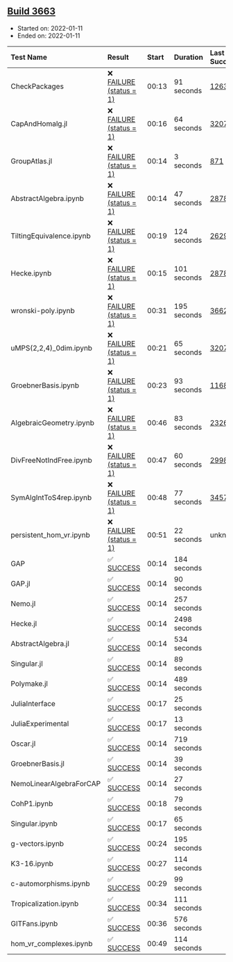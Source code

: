 ## [Build 3663](https://oscarci.mathematik.uni-kl.de/job/oscar-stable/3663/)

* Started on: 2022-01-11
* Ended on: 2022-01-11

| Test Name    | Result | Start | Duration | Last Success | First Failure |
|:-------------|:-------|:------|:---------|:-------------|:--------------|
| CheckPackages | ❌ [FAILURE (status = 1)](https://oscarci.mathematik.uni-kl.de/job/oscar-stable/3663/artifact/logs/build-3663/CheckPackages.log) | 00:13 | 91 seconds | [1263](https://oscarci.mathematik.uni-kl.de/job/oscar-stable/1263/) | [1264](https://oscarci.mathematik.uni-kl.de/job/oscar-stable/1264/) |
| CapAndHomalg.jl | ❌ [FAILURE (status = 1)](https://oscarci.mathematik.uni-kl.de/job/oscar-stable/3663/artifact/logs/build-3663/CapAndHomalg.jl.log) | 00:16 | 64 seconds | [3207](https://oscarci.mathematik.uni-kl.de/job/oscar-stable/3207/) | [3208](https://oscarci.mathematik.uni-kl.de/job/oscar-stable/3208/) |
| GroupAtlas.jl | ❌ [FAILURE (status = 1)](https://oscarci.mathematik.uni-kl.de/job/oscar-stable/3663/artifact/logs/build-3663/GroupAtlas.jl.log) | 00:14 | 3 seconds | [871](https://oscarci.mathematik.uni-kl.de/job/oscar-stable/871/) | [872](https://oscarci.mathematik.uni-kl.de/job/oscar-stable/872/) |
| AbstractAlgebra.ipynb | ❌ [FAILURE (status = 1)](https://oscarci.mathematik.uni-kl.de/job/oscar-stable/3663/artifact/logs/build-3663/AbstractAlgebra.ipynb.log) | 00:14 | 47 seconds | [2878](https://oscarci.mathematik.uni-kl.de/job/oscar-stable/2878/) | [2879](https://oscarci.mathematik.uni-kl.de/job/oscar-stable/2879/) |
| TiltingEquivalence.ipynb | ❌ [FAILURE (status = 1)](https://oscarci.mathematik.uni-kl.de/job/oscar-stable/3663/artifact/logs/build-3663/TiltingEquivalence.ipynb.log) | 00:19 | 124 seconds | [2629](https://oscarci.mathematik.uni-kl.de/job/oscar-stable/2629/) | [2630](https://oscarci.mathematik.uni-kl.de/job/oscar-stable/2630/) |
| Hecke.ipynb | ❌ [FAILURE (status = 1)](https://oscarci.mathematik.uni-kl.de/job/oscar-stable/3663/artifact/logs/build-3663/Hecke.ipynb.log) | 00:15 | 101 seconds | [2878](https://oscarci.mathematik.uni-kl.de/job/oscar-stable/2878/) | [2879](https://oscarci.mathematik.uni-kl.de/job/oscar-stable/2879/) |
| wronski-poly.ipynb | ❌ [FAILURE (status = 1)](https://oscarci.mathematik.uni-kl.de/job/oscar-stable/3663/artifact/logs/build-3663/wronski-poly.ipynb.log) | 00:31 | 195 seconds | [3662](https://oscarci.mathematik.uni-kl.de/job/oscar-stable/3662/) | [3663](https://oscarci.mathematik.uni-kl.de/job/oscar-stable/3663/) |
| uMPS(2,2,4)_0dim.ipynb | ❌ [FAILURE (status = 1)](https://oscarci.mathematik.uni-kl.de/job/oscar-stable/3663/artifact/logs/build-3663/uMPS-2-2-4-_0dim.ipynb.log) | 00:21 | 65 seconds | [3207](https://oscarci.mathematik.uni-kl.de/job/oscar-stable/3207/) | [3208](https://oscarci.mathematik.uni-kl.de/job/oscar-stable/3208/) |
| GroebnerBasis.ipynb | ❌ [FAILURE (status = 1)](https://oscarci.mathematik.uni-kl.de/job/oscar-stable/3663/artifact/logs/build-3663/GroebnerBasis.ipynb.log) | 00:23 | 93 seconds | [1168](https://oscarci.mathematik.uni-kl.de/job/oscar-stable/1168/) | [1169](https://oscarci.mathematik.uni-kl.de/job/oscar-stable/1169/) |
| AlgebraicGeometry.ipynb | ❌ [FAILURE (status = 1)](https://oscarci.mathematik.uni-kl.de/job/oscar-stable/3663/artifact/logs/build-3663/AlgebraicGeometry.ipynb.log) | 00:46 | 83 seconds | [2326](https://oscarci.mathematik.uni-kl.de/job/oscar-stable/2326/) | [2327](https://oscarci.mathematik.uni-kl.de/job/oscar-stable/2327/) |
| DivFreeNotIndFree.ipynb | ❌ [FAILURE (status = 1)](https://oscarci.mathematik.uni-kl.de/job/oscar-stable/3663/artifact/logs/build-3663/DivFreeNotIndFree.ipynb.log) | 00:47 | 60 seconds | [2998](https://oscarci.mathematik.uni-kl.de/job/oscar-stable/2998/) | [2999](https://oscarci.mathematik.uni-kl.de/job/oscar-stable/2999/) |
| SymAlgIntToS4rep.ipynb | ❌ [FAILURE (status = 1)](https://oscarci.mathematik.uni-kl.de/job/oscar-stable/3663/artifact/logs/build-3663/SymAlgIntToS4rep.ipynb.log) | 00:48 | 77 seconds | [3457](https://oscarci.mathematik.uni-kl.de/job/oscar-stable/3457/) | [3458](https://oscarci.mathematik.uni-kl.de/job/oscar-stable/3458/) |
| persistent_hom_vr.ipynb | ❌ [FAILURE (status = 1)](https://oscarci.mathematik.uni-kl.de/job/oscar-stable/3663/artifact/logs/build-3663/persistent_hom_vr.ipynb.log) | 00:51 | 22 seconds | unknown | unknown |
| GAP | ✅ [SUCCESS](https://oscarci.mathematik.uni-kl.de/job/oscar-stable/3663/artifact/logs/build-3663/GAP.log) | 00:14 | 184 seconds |  |  |
| GAP.jl | ✅ [SUCCESS](https://oscarci.mathematik.uni-kl.de/job/oscar-stable/3663/artifact/logs/build-3663/GAP.jl.log) | 00:14 | 90 seconds |  |  |
| Nemo.jl | ✅ [SUCCESS](https://oscarci.mathematik.uni-kl.de/job/oscar-stable/3663/artifact/logs/build-3663/Nemo.jl.log) | 00:14 | 257 seconds |  |  |
| Hecke.jl | ✅ [SUCCESS](https://oscarci.mathematik.uni-kl.de/job/oscar-stable/3663/artifact/logs/build-3663/Hecke.jl.log) | 00:14 | 2498 seconds |  |  |
| AbstractAlgebra.jl | ✅ [SUCCESS](https://oscarci.mathematik.uni-kl.de/job/oscar-stable/3663/artifact/logs/build-3663/AbstractAlgebra.jl.log) | 00:14 | 534 seconds |  |  |
| Singular.jl | ✅ [SUCCESS](https://oscarci.mathematik.uni-kl.de/job/oscar-stable/3663/artifact/logs/build-3663/Singular.jl.log) | 00:14 | 89 seconds |  |  |
| Polymake.jl | ✅ [SUCCESS](https://oscarci.mathematik.uni-kl.de/job/oscar-stable/3663/artifact/logs/build-3663/Polymake.jl.log) | 00:14 | 489 seconds |  |  |
| JuliaInterface | ✅ [SUCCESS](https://oscarci.mathematik.uni-kl.de/job/oscar-stable/3663/artifact/logs/build-3663/JuliaInterface.log) | 00:17 | 25 seconds |  |  |
| JuliaExperimental | ✅ [SUCCESS](https://oscarci.mathematik.uni-kl.de/job/oscar-stable/3663/artifact/logs/build-3663/JuliaExperimental.log) | 00:17 | 13 seconds |  |  |
| Oscar.jl | ✅ [SUCCESS](https://oscarci.mathematik.uni-kl.de/job/oscar-stable/3663/artifact/logs/build-3663/Oscar.jl.log) | 00:14 | 719 seconds |  |  |
| GroebnerBasis.jl | ✅ [SUCCESS](https://oscarci.mathematik.uni-kl.de/job/oscar-stable/3663/artifact/logs/build-3663/GroebnerBasis.jl.log) | 00:14 | 39 seconds |  |  |
| NemoLinearAlgebraForCAP | ✅ [SUCCESS](https://oscarci.mathematik.uni-kl.de/job/oscar-stable/3663/artifact/logs/build-3663/NemoLinearAlgebraForCAP.log) | 00:14 | 27 seconds |  |  |
| CohP1.ipynb | ✅ [SUCCESS](https://oscarci.mathematik.uni-kl.de/job/oscar-stable/3663/artifact/logs/build-3663/CohP1.ipynb.log) | 00:18 | 79 seconds |  |  |
| Singular.ipynb | ✅ [SUCCESS](https://oscarci.mathematik.uni-kl.de/job/oscar-stable/3663/artifact/logs/build-3663/Singular.ipynb.log) | 00:17 | 65 seconds |  |  |
| g-vectors.ipynb | ✅ [SUCCESS](https://oscarci.mathematik.uni-kl.de/job/oscar-stable/3663/artifact/logs/build-3663/g-vectors.ipynb.log) | 00:24 | 195 seconds |  |  |
| K3-16.ipynb | ✅ [SUCCESS](https://oscarci.mathematik.uni-kl.de/job/oscar-stable/3663/artifact/logs/build-3663/K3-16.ipynb.log) | 00:27 | 114 seconds |  |  |
| c-automorphisms.ipynb | ✅ [SUCCESS](https://oscarci.mathematik.uni-kl.de/job/oscar-stable/3663/artifact/logs/build-3663/c-automorphisms.ipynb.log) | 00:29 | 99 seconds |  |  |
| Tropicalization.ipynb | ✅ [SUCCESS](https://oscarci.mathematik.uni-kl.de/job/oscar-stable/3663/artifact/logs/build-3663/Tropicalization.ipynb.log) | 00:34 | 111 seconds |  |  |
| GITFans.ipynb | ✅ [SUCCESS](https://oscarci.mathematik.uni-kl.de/job/oscar-stable/3663/artifact/logs/build-3663/GITFans.ipynb.log) | 00:36 | 576 seconds |  |  |
| hom_vr_complexes.ipynb | ✅ [SUCCESS](https://oscarci.mathematik.uni-kl.de/job/oscar-stable/3663/artifact/logs/build-3663/hom_vr_complexes.ipynb.log) | 00:49 | 114 seconds |  |  |
